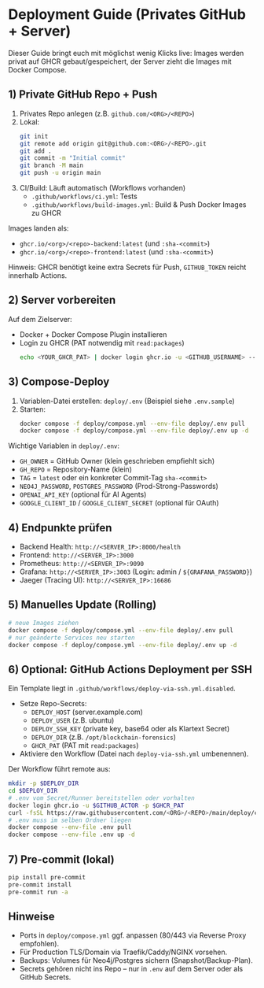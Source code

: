 # Deployment Guide (Privates GitHub + Server)

Dieser Guide bringt euch mit möglichst wenig Klicks live: Images werden privat auf GHCR gebaut/gespeichert, der Server zieht die Images mit Docker Compose.

## 1) Private GitHub Repo + Push
1. Privates Repo anlegen (z.B. `github.com/<ORG>/<REPO>`)
2. Lokal:
   ```bash
   git init
   git remote add origin git@github.com:<ORG>/<REPO>.git
   git add .
   git commit -m "Initial commit"
   git branch -M main
   git push -u origin main
   ```
3. CI/Build: Läuft automatisch (Workflows vorhanden)
   - `.github/workflows/ci.yml`: Tests
   - `.github/workflows/build-images.yml`: Build & Push Docker Images zu GHCR

Images landen als:
- `ghcr.io/<org>/<repo>-backend:latest` (und `:sha-<commit>`)
- `ghcr.io/<org>/<repo>-frontend:latest` (und `:sha-<commit>`)

Hinweis: GHCR benötigt keine extra Secrets für Push, `GITHUB_TOKEN` reicht innerhalb Actions.

## 2) Server vorbereiten
Auf dem Zielserver:
- Docker + Docker Compose Plugin installieren
- Login zu GHCR (PAT notwendig mit `read:packages`)
  ```bash
  echo <YOUR_GHCR_PAT> | docker login ghcr.io -u <GITHUB_USERNAME> --password-stdin
  ```

## 3) Compose-Deploy
1. Variablen-Datei erstellen: `deploy/.env` (Beispiel siehe `.env.sample`)
2. Starten:
   ```bash
   docker compose -f deploy/compose.yml --env-file deploy/.env pull
   docker compose -f deploy/compose.yml --env-file deploy/.env up -d
   ```

Wichtige Variablen in `deploy/.env`:
- `GH_OWNER` = GitHub Owner (klein geschrieben empfiehlt sich)
- `GH_REPO` = Repository-Name (klein)
- `TAG` = `latest` oder ein konkreter Commit-Tag `sha-<commit>`
- `NEO4J_PASSWORD`, `POSTGRES_PASSWORD` (Prod-Strong-Passwords)
- `OPENAI_API_KEY` (optional für AI Agents)
- `GOOGLE_CLIENT_ID` / `GOOGLE_CLIENT_SECRET` (optional für OAuth)

## 4) Endpunkte prüfen
- Backend Health: `http://<SERVER_IP>:8000/health`
- Frontend: `http://<SERVER_IP>:3000`
- Prometheus: `http://<SERVER_IP>:9090`
- Grafana: `http://<SERVER_IP>:3003` (Login: admin / `${GRAFANA_PASSWORD}`)
- Jaeger (Tracing UI): `http://<SERVER_IP>:16686`

## 5) Manuelles Update (Rolling)
```bash
# neue Images ziehen
docker compose -f deploy/compose.yml --env-file deploy/.env pull
# nur geänderte Services neu starten
docker compose -f deploy/compose.yml --env-file deploy/.env up -d
```

## 6) Optional: GitHub Actions Deployment per SSH
Ein Template liegt in `.github/workflows/deploy-via-ssh.yml.disabled`.
- Setze Repo-Secrets:
  - `DEPLOY_HOST` (server.example.com)
  - `DEPLOY_USER` (z.B. ubuntu)
  - `DEPLOY_SSH_KEY` (private key, base64 oder als Klartext Secret)
  - `DEPLOY_DIR` (z.B. `/opt/blockchain-forensics`)
  - `GHCR_PAT` (PAT mit `read:packages`)
- Aktiviere den Workflow (Datei nach `deploy-via-ssh.yml` umbenennen).

Der Workflow führt remote aus:
```bash
mkdir -p $DEPLOY_DIR
cd $DEPLOY_DIR
# .env vom Secret/Runner bereitstellen oder vorhalten
docker login ghcr.io -u $GITHUB_ACTOR -p $GHCR_PAT
curl -fsSL https://raw.githubusercontent.com/<ORG>/<REPO>/main/deploy/compose.yml -o compose.yml
# .env muss im selben Ordner liegen
docker compose --env-file .env pull
docker compose --env-file .env up -d
```

## 7) Pre-commit (lokal)
```bash
pip install pre-commit
pre-commit install
pre-commit run -a
```

## Hinweise
- Ports in `deploy/compose.yml` ggf. anpassen (80/443 via Reverse Proxy empfohlen).
- Für Production TLS/Domain via Traefik/Caddy/NGINX vorsehen.
- Backups: Volumes für Neo4j/Postgres sichern (Snapshot/Backup-Plan).
- Secrets gehören nicht ins Repo – nur in `.env` auf dem Server oder als GitHub Secrets.

